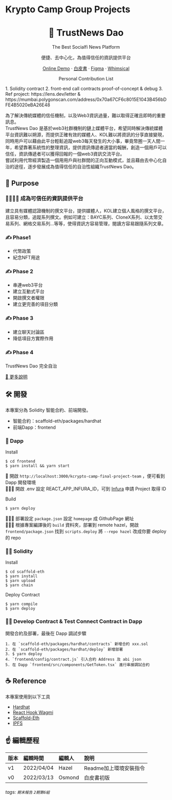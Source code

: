 # Krypto Camp Group Projects

<h1 align="center">
  🦄 TrustNews Dao
</h1>
<p align="center">The Best Socialfi News Platform</p>
<p align="center">便捷、去中心化，為值得信任的資訊提供平台</p>

<p align="center">
    <a href="https://hazelwu2.github.io/kcrypto-camp-final-project-team/" target="blank">Online Demo</a>
    ·
     <a href="https://hiippo.gitbook.io/trustnews-dao/" target="blank">白皮書</a>
    ·
    <a href="https://www.figma.com/file/dmekLLaoDZx0mD3BkL4Uoz/KcryptoCamp-TrustNews-Dao?node-id=17%3A3">Figma</a>
    ·
    <a href="https://whimsical.com/team-6-Y2HMTy6LPtn1fpnQtt3XWu">Whimsical</a>
</p>


<p align="center">Personal Contribution List</p>
1. Solidity contract
2. front-end call contracts proof-of-concept & debug
3. Ref project: https://lens.dev/letter & https://mumbai.polygonscan.com/address/0x70a67CF6c8015E1043B456bDFE4B5020eBA26E48

為了解決傳統媒體的信任機制，以及Web3資訊過量，難以取得正確且即時的重要訊息。<br>
TrustNews Dao 是基於web3社群機制的鏈上媒體平台，希望同時解決傳統媒體平台資訊難以朔源，而提供正確有效的媒體人、KOL難以將資訊的分享直接變現，同時用戶可以藉由此平台輕鬆追蹤web3每天發生的大小事，畢竟幣圈一天人間一年，希望靠著系統性的整理資訊，提供資訊傳遞者適當的報酬，創造一個用戶可以信任，資訊傳遞者可以獲得回報的一個web3資訊交流平台。
<br>
嘗試利用代幣經濟製造一個用用戶與社群間的正向互動模式，並且藉由去中心化自治的途徑，逐步發展成為值得信任的自治性組織TrustNews Dao。

## 🚤 Purpose
### 👩‍👩‍👧‍👧 成為可信任的資訊提供平台
建立具有媒體認證機制的撰文平台，提供媒體人，KOL建立個人風格的撰文平台，且容易分類，追蹤系列撰文。例如可建立：BAYC系列、CloneX系列、以太幣交易系列、網格交易系列...等等，使得資訊方容易管理，閱讀方容易跟隨系列文章。
### ✍️ Phase1
- 代幣政策
- 紀念NFT用途
### ✍️ Phase 2
- 串連web3平台
- 建立互動式平台
- 開啟撰文者權限
- 建立更完善的項目分類
### ✍️ Phase 3
- 建立聊天討論區
- 降低項目方實際作用
### ✍️ Phase 4
TrustNews Dao 完全自治

[🧐 更多說明](https://hiippo.gitbook.io/trustnews-dao/)

## 🛠️ 開發
本專案分為 Solidity 智能合約、前端開發。
- 智能合約：scaffold-eth/packages/hardhat
- 前端Dapp：frontend

### 📱 Dapp
Install
```
$ cd frontend
$ yarn install && yarn start
```
📱 開啟 `http://localhost:3000/kcrypto-camp-final-project-team` ，便可看到 Dapp 開發環境<br>
👨🏼‍💻 開啟 .env 設定 REACT_APP_INFURA_ID，可到 [Infura](https://infura.io/) 申請 Project 取得 ID

Build
```
$ yarn deploy
```
👨🏼‍💻 部署設定 `package.json` 設定 `homepage` 成 GithubPage 網址<br>
👨🏼‍💻 根據專案編譯後的 `build` 資料夾，部署到 remote hazel，開啟 `frontend/package.json` 找到 `scripts.deploy` 將 `--repo hazel` 改成你要 deploy 的 repo

### 👨‍💻 Solidity
Install
```
$ cd scaffold-eth
$ yarn install
$ yarn upload
$ yarn chain
```


Deploy Contract
```
$ yarn compile
$ yarn deploy
```
### 👨‍💻 Develop Contract & Test Connect Contract in Dapp
開發合約及部署，最後在 Dapp 調試步驟

```
1. 在 `scaffold-eth/packages/hardhat/contracts` 新增合約 xxx.sol
2. 在 `scaffold-eth/packages/hardhat/deploy` 新增部署
3. $ yarn deploy
4. `frontend/config/contract.js` 引入合約 Address 及 abi json
5. 在 Dapp `frontend/src/components/GetToken.tsx` 進行串接調試合約
```

## ☕ Reference
本專案使用到以下工具
- [Hardhat](https://hardhat.org/getting-started/)
- [React Hook Wagmi](https://wagmi.sh/)
- [Scaffold-Eth](https://github.com/scaffold-eth/scaffold-eth)
- [IPFS](https://ipfs.io/)

## ☝ 編輯歷程

|版本|編輯時間|編輯人|說明|
|:---|:---|:---|:---|
|v1|2022/04/04|Hazel|Readme加上環境安裝指令|
|v0|2022/03/13|Osmond|白皮書初版|


###### tags: `期末報告` `2期第6組`
